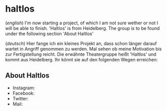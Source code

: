 # haltlos

(*english*) I'm now starting a project, of which I am not sure wether or not
I will be able to finish. 
'Haltlos' is from Heidelberg.
The group is to be found under the following section 'About Haltlos'

(*deutsch*) Hier fange ich ein kleines Projekt an, 
dass schon länger darauf wartet in Angriff genommen zu werden. 
Mal sehen ob meine Motivation bis zur Fertigstellung reicht.
Die erwähnte Theatergruppe heißt 'Haltlos' und kommt aus Heidelberg.
Ihr könnt sie auf den folgenden Wegen erreichen:

## About Haltlos
- Instagram:
- Facebook:
- Twitter:
- Mail:
